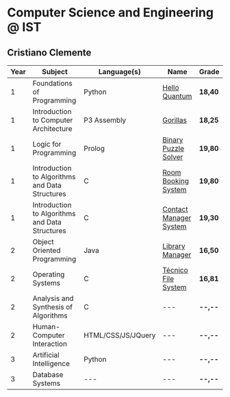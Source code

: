 # Computer Science and Engineering @ IST
## Cristiano Clemente

| Year | Subject | Language(s) | Name | Grade |
| ---- | ------- | ----------- | ---- | ----- |
| 1 | Foundations of Programming | Python | [Hello Quantum](/hello-quantum) | **18,40** |
| 1 | Introduction to Computer Architecture | P3 Assembly | [Gorillas](/gorillas) | **18,25** |
| 1 | Logic for Programming | Prolog | [Binary Puzzle Solver](/binary-puzzle-solver) | **19,80** |
| 1 | Introduction to Algorithms and Data Structures | C | [Room Booking System](/room-booking-system) | **19,80** |
| 1 | Introduction to Algorithms and Data Structures | C | [Contact Manager System](/contact-manager-system) | **19,30** |
| 2 | Object Oriented Programming | Java | [Library Manager](/library-manager) | **16,50** |
| 2 | Operating Systems | C | [Técnico File System](/tecnico-fs) | **16,81** |
| 2 | Analysis and Synthesis of Algorithms | C | --- | **--,--** |
| 2 | Human-Computer Interaction | HTML/CSS/JS/JQuery | --- | **--,--** |
| 3 | Artificial Intelligence | Python | --- | **--,--** |
| 3 | Database Systems | --- | --- | **--,--** |
